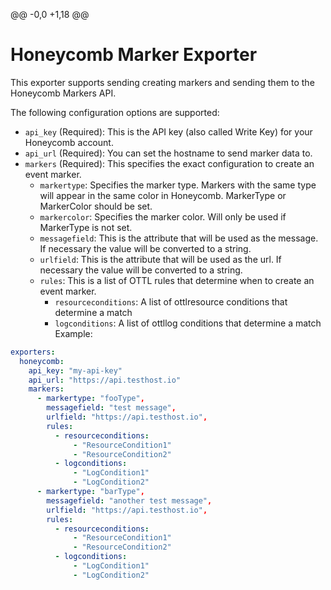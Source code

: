 @@ -0,0 +1,18 @@
# Honeycomb Marker Exporter

This exporter supports sending creating markers and sending them to the Honeycomb Markers API. 

The following configuration options are supported:

* `api_key` (Required): This is the API key (also called Write Key) for your Honeycomb account.
* `api_url` (Required): You can set the hostname to send marker data to.
* `markers` (Required): This specifies the exact configuration to create an event marker. 
  * `markertype`: Specifies the marker type. Markers with the same type will appear in the same color in Honeycomb. MarkerType or MarkerColor should be set.  
  * `markercolor`: Specifies the marker color. Will only be used if MarkerType is not set.
  * `messagefield`: This is the attribute that will be used as the message. If necessary the value will be converted to a string.
  * `urlfield`: This is the attribute that will be used as the url. If necessary the value will be converted to a string.
  * `rules`: This is a list of OTTL rules that determine when to create an event marker. 
    * `resourceconditions`: A list of ottlresource conditions that determine a match
    * `logconditions`: A list of ottllog conditions that determine a match
  Example:

```yaml
exporters:
  honeycomb:
    api_key: "my-api-key"
    api_url: "https://api.testhost.io"
    markers:
      - markertype: "fooType",
        messagefield: "test message",
        urlfield: "https://api.testhost.io",
        rules:
          - resourceconditions:
              - "ResourceCondition1"
              - "ResourceCondition2"
          - logconditions:
              - "LogCondition1"
              - "LogCondition2"
      - markertype: "barType",
        messagefield: "another test message",
        urlfield: "https://api.testhost.io",
        rules:
          - resourceconditions:
              - "ResourceCondition1"
              - "ResourceCondition2"
          - logconditions:
              - "LogCondition1"
              - "LogCondition2"


```